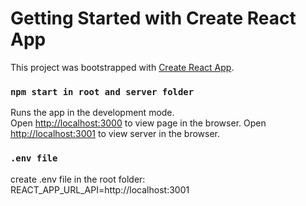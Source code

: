 # Getting Started with Create React App

This project was bootstrapped with [Create React App](https://github.com/facebook/create-react-app).

### `npm start in root and server folder`

Runs the app in the development mode.\
Open [http://localhost:3000](http://localhost:3000) to view page in the browser.
Open [http://localhost:3001](http://localhost:3001) to view server in the browser.

### `.env file`

create .env file in the root folder:
REACT_APP_URL_API=http://localhost:3001
